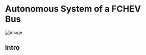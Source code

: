 # Autonomous System of a FCHEV Bus
![image](https://user-images.githubusercontent.com/85165363/120798406-fcd27b80-c545-11eb-9694-399bbd61de94.png)

## Intro
